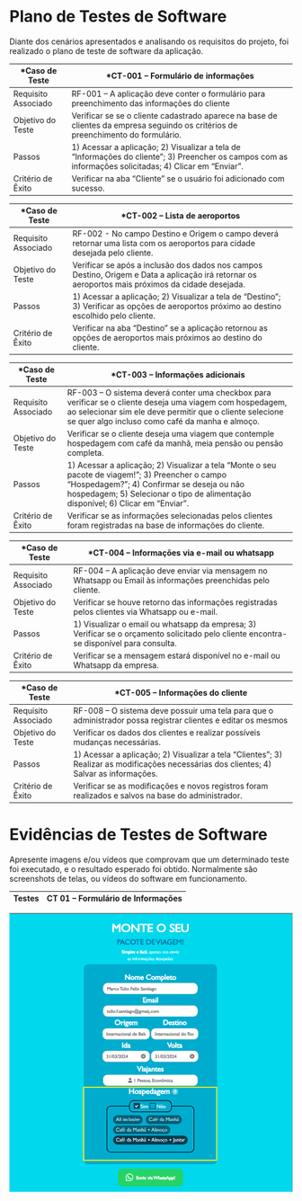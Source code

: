 # Plano de Testes de Software
Diante dos cenários apresentados e analisando os requisitos do projeto, foi realizado o plano de teste de software da aplicação. 

|*Caso de Teste      | *CT-001 – Formulário de informações            | 
|------------------|-------------------------------|
| Requisito Associado | RF-001 – A aplicação deve conter o formulário para preenchimento das informações do cliente | 
|Objetivo do Teste| Verificar se se o cliente cadastrado aparece na base de clientes da empresa seguindo os critérios de preenchimento do formulário.| 
|Passos   |1) Acessar a aplicação; 2) Visualizar a tela de “Informações do cliente”; 3) Preencher os campos com as informações solicitadas; 4) Clicar em “Enviar”.| 
| Critério de Êxito| Verificar na aba “Cliente” se o usuário foi adicionado com sucesso.|

|*Caso de Teste      | *CT-002 – Lista de aeroportos            | 
|------------------|-------------------------------|
| Requisito Associado | RF-002 - No campo Destino e Origem o campo deverá retornar uma lista com os aeroportos para cidade desejada pelo cliente. | 
|Objetivo do Teste| Verificar se após a inclusão dos dados nos campos Destino, Origem e Data a aplicação irá retornar os aeroportos mais próximos da cidade desejada.| 
|Passos   |1) Acessar a aplicação; 2) Visualizar a tela de “Destino”; 3) Verificar as opções de aeroportos próximo ao destino escolhido pelo cliente.| 
| Critério de Êxito| Verificar na aba “Destino” se a aplicação retornou as opções de aeroportos mais próximos ao destino do cliente.|

|*Caso de Teste      | *CT-003 – Informações adicionais            | 
|------------------|-------------------------------|
| Requisito Associado |RF-003 – O sistema deverá conter uma checkbox para verificar se o cliente deseja uma viagem com hospedagem, ao selecionar sim ele deve permitir que o cliente selecione se quer algo incluso como café da manha e almoço. | 
|Objetivo do Teste| Verificar se o cliente deseja uma viagem que contemple hospedagem com café da manhã, meia pensão ou pensão completa.| 
|Passos   |1) Acessar a aplicação; 2) Visualizar a tela “Monte o seu pacote de viagem!”; 3) Preencher o campo “Hospedagem?”; 4) Confirmar se deseja ou não hospedagem; 5) Selecionar o tipo de alimentação disponível; 6) Clicar em “Enviar”. | 
| Critério de Êxito| Verificar se as informações selecionadas pelos clientes foram registradas na base de informações do cliente.|

|*Caso de Teste      | *CT-004 – Informações via e-mail ou whatsapp            | 
|------------------|-------------------------------|
| Requisito Associado | RF-004 – A aplicação deve enviar via mensagem no Whatsapp ou Email às informações preenchidas pelo cliente. | 
|Objetivo do Teste| Verificar se houve retorno das informações registradas pelos clientes via Whatsapp ou e-mail.| 
|Passos   |1) Visualizar o email ou whatsapp da empresa; 3) Verificar se o orçamento solicitado pelo cliente encontra-se disponível para consulta.| 
| Critério de Êxito| Verificar se a mensagem estará disponível no e-mail ou Whatsapp da empresa.|

|*Caso de Teste      | *CT-005 – Informações do cliente            | 
|------------------|-------------------------------|
| Requisito Associado | RF-008 – O sistema deve possuir uma tela para que o administrador possa registrar clientes e editar os mesmos | 
|Objetivo do Teste| Verificar os dados dos clientes e realizar possíveis mudanças necessárias.| 
|Passos   |1) Acessar a aplicação; 2) Visualizar a tela “Clientes”; 3) Realizar as modificações necessárias dos clientes; 4) Salvar as informações.| 
| Critério de Êxito| Verificar se as modificações e novos registros foram realizados e salvos na base do administrador. |
 
# Evidências de Testes de Software

Apresente imagens e/ou vídeos que comprovam que um determinado teste foi executado, e o resultado esperado foi obtido. Normalmente são screenshots de telas, ou vídeos do software em funcionamento. 

| Testes 	| CT 01 – Formulário de Informações |
|:---:	|:---:	|
<img src="documentos/img/TesteHospedagem.png">
